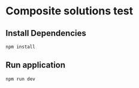 # Composite solutions test

## Install Dependencies

```
npm install
```

## Run application

```
npm run dev
```
